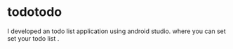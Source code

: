 # todotodo
I developed an todo list application using android studio. where you can set set your todo list . 
